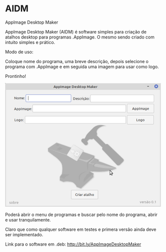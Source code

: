 # AIDM
AppImage Desktop Maker

AppImage Desktop Maker (AIDM) é software simples para criação de atalhos desktop para programas .AppImage.
O mesmo sendo criado com intuito simples e prático.

Modo de uso:

Coloque nome do programa, uma breve descrição, depois selecione o programa com .AppImage e em seguida uma imagem para usar como logo.

Prontinho!

![](https://github.com/Alexsussa/AIDM/blob/master/screentshot%20AppImage%20Desktop%20Maker.png?raw=true)

Poderá abrir o menu de programas e buscar pelo nome do programa, abrir e usar tranquilamente.

Claro que como qualquer software em testes e primera versão ainda deve ser implementado.

Link para o software em .deb: http://bit.ly/AppImageDesktopMaker
